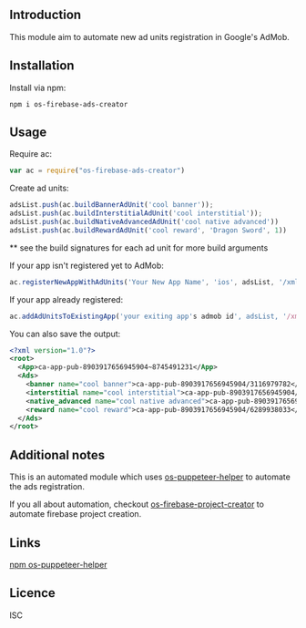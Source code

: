 Introduction
------------

This module aim to automate new ad units registration in Google's AdMob.

## Installation

Install via npm:

    npm i os-firebase-ads-creator

## Usage

Require ac:

```js
var ac = require("os-firebase-ads-creator")
```
     
Create ad units:

```js    
adsList.push(ac.buildBannerAdUnit('cool banner'));
adsList.push(ac.buildInterstitialAdUnit('cool interstitial'));
adsList.push(ac.buildNativeAdvancedAdUnit('cool native advanced'))
adsList.push(ac.buildRewardAdUnit('cool reward', 'Dragon Sword', 1))
```

** see the build signatures for each ad unit for more build arguments

If your app isn't registered yet to AdMob:

```js
ac.registerNewAppWithAdUnits('Your New App Name', 'ios', adsList, '/xml/output/path/');
```

If your app already registered:

```js
ac.addAdUnitsToExistingApp('your exiting app's admob id', adsList, '/xml/output/path/');
```

You can also save the output:

```xml
<?xml version="1.0"?>
<root>
  <App>ca-app-pub-8903917656945904~8745491231</App>
  <Ads>
    <banner name="cool banner">ca-app-pub-8903917656945904/3116979782</banner>
    <interstitial name="cool interstitial">ca-app-pub-8903917656945904/1229183040</interstitial>
    <native_advanced name="cool native advanced">ca-app-pub-8903917656945904/5551571435</native_advanced>
    <reward name="cool reward">ca-app-pub-8903917656945904/6289938033</reward>
  </Ads>
</root>
```

## Additional notes

This is an automated module which uses [os-puppeteer-helper](https://github.com/osfunapps/os-puppeteer-helper-npm) to
automate the ads registration.

If you all about automation,
checkout  [os-firebase-project-creator](https://github.com/osfunapps/os-firebase-project-creator-npm) to automate firebase
project creation.

## Links

[npm os-puppeteer-helper](https://github.com/osfunapps/os-puppeteer-helper-npm)

## Licence

ISC